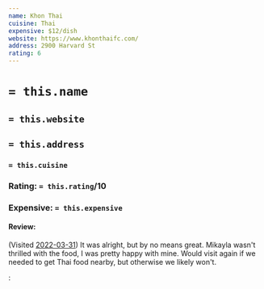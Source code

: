 ```yaml
---
name: Khon Thai
cuisine: Thai
expensive: $12/dish
website: https://www.khonthaifc.com/
address: 2900 Harvard St
rating: 6
---
```

# `= this.name`
## `= this.website`
## `= this.address`
### `= this.cuisine`
### Rating: `= this.rating`/10
### Expensive:  `= this.expensive`

#### Review:
(Visited [2022-03-31](2022-03-31.md)) It was alright, but by no means great. Mikayla wasn't thrilled with the food, I was pretty happy with mine. Would visit again if we needed to get Thai food nearby, but otherwise we likely won't.

:
   